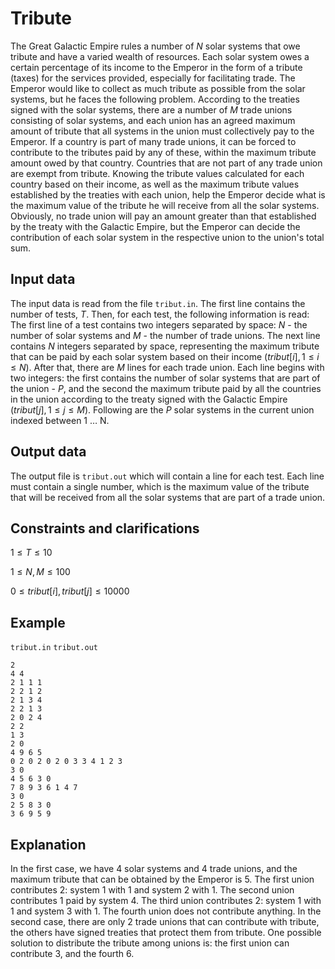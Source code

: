 # Tribute

The Great Galactic Empire rules a number of $N$ solar systems that owe tribute and have a varied wealth of resources. Each solar system owes a certain percentage of its income to the Emperor in the form of a tribute (taxes) for the services provided, especially for facilitating trade. The Emperor would like to collect as much tribute as possible from the solar systems, but he faces the following problem. According to the treaties signed with the solar systems, there are a number of $M$ trade unions consisting of solar systems, and each union has an agreed maximum amount of tribute that all systems in the union must collectively pay to the Emperor. If a country is part of many trade unions, it can be forced to contribute to the tributes paid by any of these, within the maximum tribute amount owed by that country. Countries that are not part of any trade union are exempt from tribute. Knowing the tribute values calculated for each country based on their income, as well as the maximum tribute values established by the treaties with each union, help the Emperor decide what is the maximum value of the tribute he will receive from all the solar systems. Obviously, no trade union will pay an amount greater than that established by the treaty with the Galactic Empire, but the Emperor can decide the contribution of each solar system in the respective union to the union's total sum.

## Input data

The input data is read from the file `tribut.in`. The first line contains the number of tests, $T$. Then, for each test, the following information is read: The first line of a test contains two integers separated by space: $N$ - the number of solar systems and $M$ - the number of trade unions. The next line contains $N$ integers separated by space, representing the maximum tribute that can be paid by each solar system based on their income ($tribut[i], 1 \leq i \leq N$). After that, there are $M$ lines for each trade union. Each line begins with two integers: the first contains the number of solar systems that are part of the union - $P$, and the second the maximum tribute paid by all the countries in the union according to the treaty signed with the Galactic Empire ($tribut[j], 1 \leq j \leq M$). Following are the $P$ solar systems in the current union indexed between 1 $\dots$ N.

## Output data

The output file is `tribut.out` which will contain a line for each test. Each line must contain a single number, which is the maximum value of the tribute that will be received from all the solar systems that are part of a trade union.

## Constraints and clarifications

$1 \leq T \leq 10$

$1 \leq N, M \leq 100$

$0 \leq tribut[i], tribut[j] \leq 10000$

## Example

`tribut.in` `tribut.out` 

```plaintext
2 
4 4 
2 1 1 1 
2 2 1 2 
2 1 3 4 
2 2 1 3 
2 0 2 4 
2 2 
1 3 
2 0 
4 9 6 5 
0 2 0 2 0 2 0 3 3 4 1 2 3 
3 0 
4 5 6 3 0 
7 8 9 3 6 1 4 7 
3 0 
2 5 8 3 0 
3 6 9 5 9 
```

## Explanation

In the first case, we have 4 solar systems and 4 trade unions, and the maximum tribute that can be obtained by the Emperor is 5. The first union contributes 2: system 1 with 1 and system 2 with 1. The second union contributes 1 paid by system 4. The third union contributes 2: system 1 with 1 and system 3 with 1. The fourth union does not contribute anything. In the second case, there are only 2 trade unions that can contribute with tribute, the others have signed treaties that protect them from tribute. One possible solution to distribute the tribute among unions is: the first union can contribute 3, and the fourth 6.
